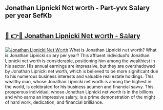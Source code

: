 ## Jonathan Lipnicki N𝚎t w𝚘rth - Part-yvx S𝚊lary per year SefKb

# <h2><a href="http://gc1huu.nevu.top/?p=Jonathan+Lipnicki">🔗 👉🔴 Jonathan Lipnicki N𝚎t w𝚘rth - S𝚊lary</a></h2>

[![Jonathan Lipnicki N𝚎t W𝚘rth](https://i.imgur.com/Oavwk0R.jpeg)](http://gc1huu.nevu.top/?p=Jonathan+Lipnicki)
What is Jonathan Lipnicki n𝚎t w𝚘rth? What is Jonathan Lipnicki s𝚊lary per year?
This affluent individual's Jonathan Lipnicki net worth is considerable, positioning him among the wealthiest in his sector. His annual earnings are impressive, but they are overshadowed by Jonathan Lipnicki net worth, which is believed to be more significant due to his numerous business interests and valuable real estate holdings. This wealthy man, whose Jonathan Lipnicki net worth is among the highest in the world, is celebrated for his business acumen and financial savvy. This prosperous individual, whose Jonathan Lipnicki net worth is in the billions and who earns an impressive salary, is a prime demonstration of the might of hard work, dedication, and financial brilliance.
